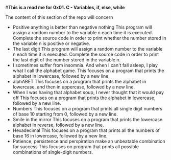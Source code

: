 #**This is a read me for 0x01. C - Variables, if, else, while**

The content of this section of the repo will concern

* Positive anything is better than negative nothing
	This program will assign a random number to the variable n each time it is executed. Complete the source code in order to print whether the number stored in the variable n is positive or negative.
* The last digit
	This program will assign a random number to the variable n each time it is executed. Complete the source code in order to print the last digit of the number stored in the variable n.
* I sometimes suffer from insomnia. And when I can't fall asleep, I play what I call the alphabet game.
	This focuses on  a program that prints the alphabet in lowercase, followed by a new line.
* alphABET
	This focuses on a program that prints the alphabet in lowercase, and then in uppercase, followed by a new line.
* When I was having that alphabet soup, I never thought that it would pay off
	This focuses on  a program that prints the alphabet in lowercase, followed by a new line.
* Numbers
	This focuses on a program that prints all single digit numbers of base 10 starting from 0, followed by a new line.
* Smile in the mirror
	This focuses on a program that prints the lowercase alphabet in reverse, followed by a new line.
* Hexadecimal
	This focuses on a program that prints all the numbers of base 16 in lowercase, followed by a new line.
* Patience, persistence and perspiration make an unbeatable combination for success
	This focuses on program that prints all possible combinations of single-digit numbers. 
